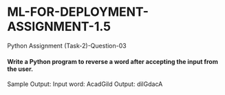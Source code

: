 # ML-FOR-DEPLOYMENT-ASSIGNMENT-1.5
Python Assignment (Task-2)-Question-03

#### Write a Python program to reverse a word after accepting the input from the user. 

Sample Output:
Input word: AcadGild
Output: dilGdacA
